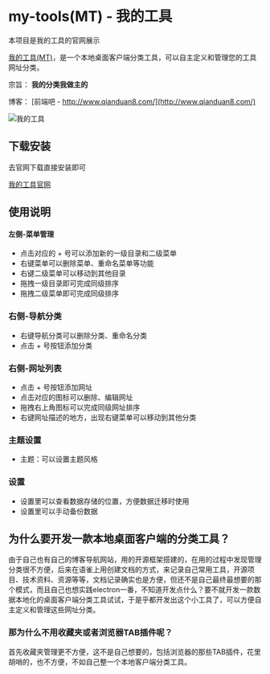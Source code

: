 # my-tools(MT) - 我的工具 

本项目是我的工具的官网展示

[我的工具(MT)](http://www.qianduan8.com/mytools/index.html?_blank)，是一个本地桌面客户端分类工具，可以自主定义和管理您的工具网址分类。

宗旨： **我的分类我做主的**

博客： [前端吧 - http://www.qianduan8.com/](http://www.qianduan8.com/) 

![我的工具](http://www.qianduan8.com/mytools/product.png)


## 下载安装

去官网下载直接安装即可

[我的工具官网](http://www.qianduan8.com/mytools/index.html?_blank)

## 使用说明

#### 左侧-菜单管理

* 点击对应的 + 号可以添加新的一级目录和二级菜单
* 右键菜单可以删除菜单、重命名菜单等功能
* 右键二级菜单可以移动到其他目录
* 拖拽一级目录即可完成同级排序
* 拖拽二级菜单即可完成同级排序


### 右侧-导航分类

* 右键导航分类可以删除分类、重命名分类
* 点击 + 号按钮添加分类

### 右侧-网址列表

* 点击 + 号按钮添加网址
* 点击对应的图标可以删除、编辑网址
* 拖拽右上角图标可以完成同级网址排序
* 右键网址描述的地方，出现右键菜单可以移动到其他分类

### 主题设置

* 主题：可以设置主题风格

### 设置

* 设置里可以查看数据存储的位置，方便数据迁移时使用
* 设置里可以手动备份数据

## 为什么要开发一款本地桌面客户端的分类工具？

由于自己也有自己的博客导航网站，用的开源框架搭建的，在用的过程中发现管理分类很不方便，后来在语雀上用创建文档的方式，来记录自己常用工具，开源项目、技术资料、资源等等，文档记录确实也是方便，但还不是自己最终最想要的那个模式，而且自己也想实践electron一番，不知道开发点什么？要不就开发一款数据本地化的桌面客户端分类工具试试，于是乎都开发出这个小工具了，可以方便自主定义和管理这些网址分类。

### 那为什么不用收藏夹或者浏览器TAB插件呢？

首先收藏夹管理更不方便，这不是自己想要的，包括浏览器的那些TAB插件，花里胡哨的，也不方便，不如自己整一个本地客户端分类工具。
